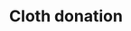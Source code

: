 ---
layout: event
title: Cloth donation
search: cloth
description: The club has taken up the initiative to donate clothes to the needy. Every year, volunteers of our club donate clothes to the people living in the slums near the Institute of Physics campus and nearby areas.
---